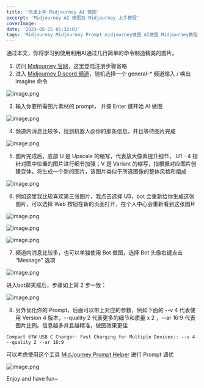 ```yaml
---
title: '快速上手 Midjourney AI 做图'
excerpt: 'Midjourney AI 做图及 Midjourney 上手教程'
coverImage:
date: '2023-05-25 01:32:01'
tags: 'Midjourney Midjourney Prompt midjourney做图 AI做图 Midjourney教程 Midjourney中文教程'
---
```


通过本文，你将学习到使用利用AI通过几行简单的命令制造精美的图片。

1. 访问 [Midjourney 官网](https://www.midjourney.com/home/)，这里登陆注册步骤省略
2. 进入 [Midjourney Discord 频道](https://discord.gg/midjourney)，随机选择一个 general-* 频道输入 / 唤出 imagine 命令

![image.png](https://s2.loli.net/2023/05/25/1sgJySAIdP6OLF4.png)

3. 输入你要所需图片素材的 prompt， 并按 Enter 键开始 AI 做图

![image.png](https://s2.loli.net/2023/05/25/3uraEDoVexH9Y4g.png)

4. 频道内消息比较多，找到机器人@你的那条信息，并且等待图片完成

![image.png](https://s2.loli.net/2023/05/25/YAmFHG7yztD13ev.png)

5. 图片完成后，底部 U 是 Upscale 的缩写，代表放大像素提升细节， U1 - 4 指针对图中位置的图片进行细节加强；V 是 Variant 的缩写，指根据对应图片创建变体，将生成一个新的图片，该图片类似于所选图像的整体风格和组成

![image.png](https://s2.loli.net/2023/05/25/ldBtvMDGYZTE7WV.png)

6. 例如这里我比较喜欢第三张图片，我点击选择 U3，bot 会重新给你生成这张图片，可以选择 Web 按钮在新的页面打开，在个人中心会重新看到这张图片

![image.png](https://s2.loli.net/2023/05/25/8y3o5PDWxcef7qM.png)

![image.png](https://s2.loli.net/2023/05/25/HOJLmZBydCgQrzx.png)

![image.png](https://s2.loli.net/2023/05/25/gHf7akV29Nc5XzW.png)

7. 频道内消息比较多，也可以单独使用 Bot 做图，选择 Bot 头像右键点击 “Message” 选项

![image.png](https://s2.loli.net/2023/05/25/JNTOHCiUDnG7Stv.png)

 进入bot聊天框后，步骤如上第 2 步一致：

![image.png](https://s2.loli.net/2023/05/25/rFo9aMQf1u8yqER.png)

8. 另外优化你的 Prompt，后面可以带上对应的参数，例如下面的  --v 4 代表使用 Version 4 版本，--quality 2 代表更多的细节和质量 x 2 ，--ar 16:9 代表图片比例。信息越多并且越精准，做图效果更佳
```
Compact 67W USB C Charger: Fast Charging for Multiple Devices:: --v 4 --quality 2 --ar 16:9

```
可以考虑使用这个工具 [MidJourney Prompt Helper](https://prompt.noonshot.com/) 进行 Prompt 调优

![image.png](https://s2.loli.net/2023/05/25/vEBxqDPweTsYzoQ.png)

Enjoy and have fun~